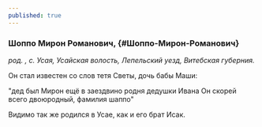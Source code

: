 ```yaml
---
published: true
---
```


### Шоппо Мирон Романович,  {#Шоппо-Мирон-Романович}

_род. , с. Усая, Усайская волость, Лепельский уезд, Витебская губерния._



Он стал известен со слов тетя Светы, дочь бабы Маши:

"дед был Мирон ещё в заездвино родня дедушки Ивана
Он скорей всего двоюродный, фамилия шаппо"

Видимо так же родился в Усае, как и его брат Исак.

